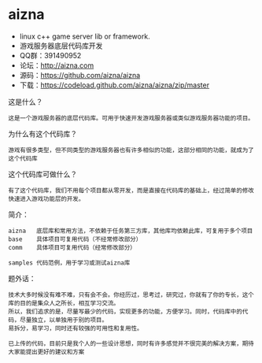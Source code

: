 # aizna 

-	linux c++ game server lib or framework.
-	游戏服务器底层代码库开发
-	QQ群：391490952
-	论坛：http://aizna.com 
-	源码：https://github.com/aizna/aizna
-	下载：https://codeload.github.com/aizna/aizna/zip/master

这是什么？

	这是一个游戏服务器的底层代码库。可用于快速开发游戏服务器或类似游戏服务器功能的项目。

为什么有这个代码库？

	游戏有很多类型，但不同类型的游戏服务器也有许多相似的功能，这部分相同的功能，就成为了这个代码库
	
这个代码库可做什么？

	有了这个代码库，我们不用每个项目都从零开发，而是直接在代码库的基础上，经过简单的修改快速进入游戏功能层的开发。
	
简介：

	aizna 	底层库和常用方法，不依赖于任务第三方库，其他库均依赖此库，可复用于多个项目
	base  	具体项目可复用代码（不经常修改部分）
	comm	具体项目可复用代码（经常修改部分）
	
	samples	代码范例，用于学习或测试aizna库


题外话：

	技术大多时候没有难不难，只有会不会。你经历过，思考过，研究过，你就有了你的专长，这个库的目的是集众人之所长，相互学习交流。
	所以，我们追求的是，尽量写最少的代码，实现更多的功能，方便学习。同时，代码库中的代码，尽量独立，以单独用于别的项目。
	易拆分，易学习，同时还有较强的可用性和复用性。
	
	已上传的代码，目前只是我个人的一些设计思想，同时有许多感觉并不很完美的解决方案，期待大家能提出更好的建议和方案
	
	